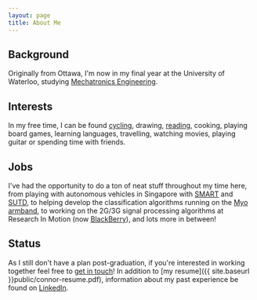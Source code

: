 ```yaml
---
layout: page
title: About Me
---
```


## Background

Originally from Ottawa, I'm now in my final year at the University of Waterloo, studying [Mechatronics Engineering](https://uwaterloo.ca/mechanical-mechatronics-engineering/). 

## Interests

In my free time, I can be found [cycling](http://www.strava.com/athletes/4374239), drawing, [reading](https://www.goodreads.com/user/show/3353185-connor), cooking, playing board games, learning languages, travelling, watching movies, playing guitar or spending time with friends.

## Jobs

I've had the opportunity to do a ton of neat stuff throughout my time here, from playing
with autonomous vehicles in Singapore with [SMART](http://smart.mit.edu/research/future-urban-mobility/future-urban-mobility.html) and [SUTD](http://www.sutd.edu.sg/), to helping develop the classification algorithms running on the [Myo armband](https://www.thalmic.com/en/myo/), to working on the 2G/3G signal processing algorithms at Research In Motion (now [BlackBerry](http://ca.blackberry.com/)), and lots more in between!

## Status

As I still don't have a plan post-graduation, if you're interested in working together feel free to [get in touch](mailto:con.smith13@gmail.com)! In addition to [my resume]({{ site.baseurl }}public/connor-resume.pdf), information about my past experience be found on [LinkedIn](https://www.linkedin.com/in/conthesmith).